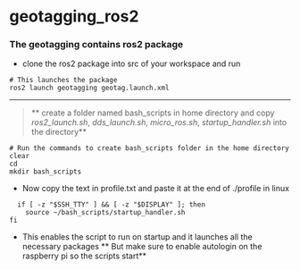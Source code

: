 # geotagging_ros2
### The geotagging contains ros2 package
* clone the ros2 package into src of your workspace and run
```
# This launches the package
ros2 launch geotagging geotag.launch.xml
```
---
>** create a folder named bash_scripts in home directory and copy _ros2_launch.sh_, _dds_launch.sh_, _micro_ros.sh_, _startup_handler.sh_ into the directory**
```
# Run the commands to create bash_scripts folder in the home directory 
clear
cd
mkdir bash_scripts
```
* Now copy the text in profile.txt and paste it at the end of ./profile in linux
```
  if [ -z "$SSH_TTY" ] && [ -z "$DISPLAY" ]; then
    source ~/bash_scripts/startup_handler.sh
fi
```
* This enables the script to run on startup and it launches all the necessary packages ** But make sure to enable autologin on the raspberry pi so the scripts start** 
